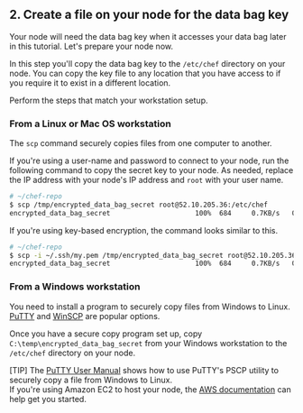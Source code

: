 ## 2. Create a file on your node for the data bag key

Your node will need the data bag key when it accesses your data bag later in this tutorial. Let's prepare your node now.

In this step you'll copy the data bag key to the <code class="file-path">/etc/chef</code> directory on your node. You can copy the key file to any location that you have access to if you require it to exist in a different location.

Perform the steps that match your workstation setup.

### From a Linux or Mac OS workstation

The `scp` command securely copies files from one computer to another.

If you're using a user-name and password to connect to your node, run the following command to copy the secret key to your node. As needed, replace the IP address with your node's IP address and `root` with your user name.

```bash
# ~/chef-repo
$ scp /tmp/encrypted_data_bag_secret root@52.10.205.36:/etc/chef
encrypted_data_bag_secret                     100%  684     0.7KB/s   00:00
```

If you're using key-based encryption, the command looks similar to this.

```bash
# ~/chef-repo
$ scp -i ~/.ssh/my.pem /tmp/encrypted_data_bag_secret root@52.10.205.36:/etc/chef
encrypted_data_bag_secret                     100%  684     0.7KB/s   00:00
```

### From a Windows workstation

You need to install a program to securely copy files from Windows to Linux. [PuTTY](http://www.chiark.greenend.org.uk/~sgtatham/putty/) and [WinSCP](http://winscp.net) are popular options.

Once you have a secure copy program set up, copy <code class="file-path">C:\\temp\\encrypted\_data\_bag\_secret</code> from your Windows workstation to the <code class="file-path">/etc/chef</code> directory on your node.

[TIP] The [PuTTY User Manual](http://the.earth.li/~sgtatham/putty/0.60/htmldoc/Chapter5.html) shows how to use PuTTY's PSCP utility to securely copy a file from Windows to Linux.<br>If you're using Amazon EC2 to host your node, the [AWS documentation](http://docs.aws.amazon.com/AWSEC2/latest/UserGuide/putty.html) can help get you started.
